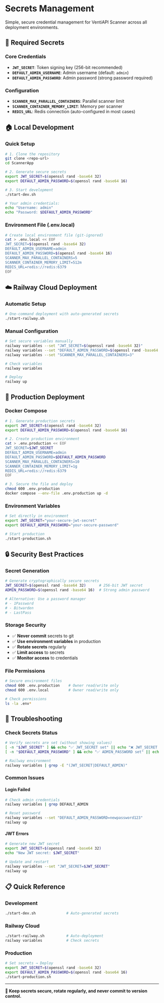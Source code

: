 # Secrets Management

Simple, secure credential management for VentiAPI Scanner across all deployment environments.

## 🔑 Required Secrets

### Core Credentials
- **`JWT_SECRET`**: Token signing key (256-bit recommended)
- **`DEFAULT_ADMIN_USERNAME`**: Admin username (default: `admin`)
- **`DEFAULT_ADMIN_PASSWORD`**: Admin password (strong password required)

### Configuration
- **`SCANNER_MAX_PARALLEL_CONTAINERS`**: Parallel scanner limit
- **`SCANNER_CONTAINER_MEMORY_LIMIT`**: Memory per scanner
- **`REDIS_URL`**: Redis connection (auto-configured in most cases)

## 🏠 Local Development

### Quick Setup
```bash
# 1. Clone the repository
git clone <repo-url>
cd ScannerApp

# 2. Generate secure secrets
export JWT_SECRET=$(openssl rand -base64 32)
export DEFAULT_ADMIN_PASSWORD=$(openssl rand -base64 16)

# 3. Start development
./start-dev.sh

# Your admin credentials:
echo "Username: admin"
echo "Password: $DEFAULT_ADMIN_PASSWORD"
```

### Environment File (.env.local)
```bash
# Create local environment file (git-ignored)
cat > .env.local << EOF
JWT_SECRET=$(openssl rand -base64 32)
DEFAULT_ADMIN_USERNAME=admin
DEFAULT_ADMIN_PASSWORD=$(openssl rand -base64 16)
SCANNER_MAX_PARALLEL_CONTAINERS=5
SCANNER_CONTAINER_MEMORY_LIMIT=512m
REDIS_URL=redis://redis:6379
EOF
```

## ☁️ Railway Cloud Deployment

### Automatic Setup
```bash
# One-command deployment with auto-generated secrets
./start-railway.sh
```

### Manual Configuration
```bash
# Set secure variables manually
railway variables --set "JWT_SECRET=$(openssl rand -base64 32)"
railway variables --set "DEFAULT_ADMIN_PASSWORD=$(openssl rand -base64 16)"
railway variables --set "SCANNER_MAX_PARALLEL_CONTAINERS=3"

# Check variables
railway variables

# Deploy
railway up
```

## 🚀 Production Deployment

### Docker Compose
```bash
# 1. Generate production secrets
export JWT_SECRET=$(openssl rand -base64 32)
export DEFAULT_ADMIN_PASSWORD=$(openssl rand -base64 16)

# 2. Create production environment
cat > .env.production << EOF
JWT_SECRET=$JWT_SECRET
DEFAULT_ADMIN_USERNAME=admin
DEFAULT_ADMIN_PASSWORD=$DEFAULT_ADMIN_PASSWORD
SCANNER_MAX_PARALLEL_CONTAINERS=10
SCANNER_CONTAINER_MEMORY_LIMIT=1g
REDIS_URL=redis://redis:6379
EOF

# 3. Secure the file and deploy
chmod 600 .env.production
docker compose --env-file .env.production up -d
```

### Environment Variables
```bash
# Set directly in environment
export JWT_SECRET="your-secure-jwt-secret"
export DEFAULT_ADMIN_PASSWORD="your-secure-password"

# Start production
./start-production.sh
```

## 🔒 Security Best Practices

### Secret Generation
```bash
# Generate cryptographically secure secrets
JWT_SECRET=$(openssl rand -base64 32)      # 256-bit JWT secret
ADMIN_PASSWORD=$(openssl rand -base64 16)  # Strong admin password

# Alternative: Use a password manager
# - 1Password
# - Bitwarden  
# - LastPass
```

### Storage Security
- ✅ **Never commit** secrets to git
- ✅ **Use environment variables** in production
- ✅ **Rotate secrets** regularly
- ✅ **Limit access** to secrets
- ✅ **Monitor access** to credentials

### File Permissions
```bash
# Secure environment files
chmod 600 .env.production    # Owner read/write only
chmod 600 .env.local         # Owner read/write only

# Check permissions
ls -la .env*
```

## 🐛 Troubleshooting

### Check Secrets Status
```bash
# Verify secrets are set (without showing values)
[ -n "$JWT_SECRET" ] && echo "✅ JWT_SECRET set" || echo "❌ JWT_SECRET missing"
[ -n "$DEFAULT_ADMIN_PASSWORD" ] && echo "✅ ADMIN_PASSWORD set" || echo "❌ ADMIN_PASSWORD missing"

# Railway environment
railway variables | grep -E "(JWT_SECRET|DEFAULT_ADMIN)"
```

### Common Issues

#### Login Failed
```bash
# Check admin credentials
railway variables | grep DEFAULT_ADMIN

# Reset password
railway variables --set "DEFAULT_ADMIN_PASSWORD=newpassword123"
railway up
```

#### JWT Errors
```bash
# Generate new JWT secret
export JWT_SECRET=$(openssl rand -base64 32)
echo "New JWT secret: $JWT_SECRET"

# Update and restart
railway variables --set "JWT_SECRET=$JWT_SECRET"
railway up
```

## 📋 Quick Reference

### Development
```bash
./start-dev.sh              # Auto-generated secrets
```

### Railway Cloud
```bash
./start-railway.sh          # Auto-deployment
railway variables           # Check secrets
```

### Production
```bash
# Set secrets → Deploy
export JWT_SECRET=$(openssl rand -base64 32)
export DEFAULT_ADMIN_PASSWORD=$(openssl rand -base64 16)
./start-production.sh
```

---

**🔐 Keep secrets secure, rotate regularly, and never commit to version control.**